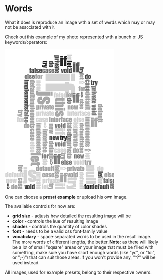 # Words
What it does is reproduce an image with a set of words which may or may not be associated with it.

Check out this example of my photo represented with a bunch of JS keywords/operators:

![Example - me wordified](/examples/me/me-wordified.png)

One can choose a **preset example** or upload his own image.
 
The available controls for now are:

* **grid size** - adjusts how detailed the resulting image will be
* **color** - controls the hue of resulting image
* **shades** - controls the quantity of color shades
* **font** - needs to be a valid css font-family value
* **vocabulary** - space-separated words to be used in the result image. The more words of different lengths, the better.
**Note:** as there will likely be a lot of small "square" areas on your image that must be filled with something,
make sure you have short enough words (like "yo", or "lol", or ";-)") that can suit those areas. If you won't
provide any, "??" will be used instead.

All images, used for example presets, belong to their respective owners.